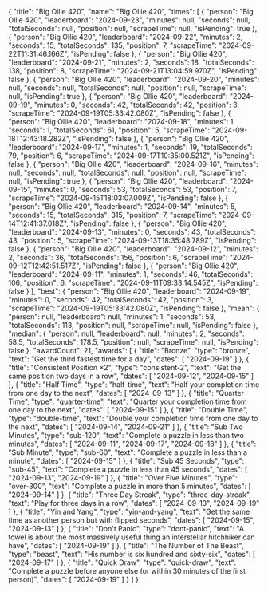 {
  "title": "Big Ollie 420",
  "name": "Big Ollie 420",
  "times": [
    {
      "person": "Big Ollie 420",
      "leaderboard": "2024-09-23",
      "minutes": null,
      "seconds": null,
      "totalSeconds": null,
      "position": null,
      "scrapeTime": null,
      "isPending": true
    },
    {
      "person": "Big Ollie 420",
      "leaderboard": "2024-09-22",
      "minutes": 2,
      "seconds": 15,
      "totalSeconds": 135,
      "position": 7,
      "scrapeTime": "2024-09-22T11:31:46.166Z",
      "isPending": false
    },
    {
      "person": "Big Ollie 420",
      "leaderboard": "2024-09-21",
      "minutes": 2,
      "seconds": 18,
      "totalSeconds": 138,
      "position": 8,
      "scrapeTime": "2024-09-21T13:04:59.970Z",
      "isPending": false
    },
    {
      "person": "Big Ollie 420",
      "leaderboard": "2024-09-20",
      "minutes": null,
      "seconds": null,
      "totalSeconds": null,
      "position": null,
      "scrapeTime": null,
      "isPending": true
    },
    {
      "person": "Big Ollie 420",
      "leaderboard": "2024-09-19",
      "minutes": 0,
      "seconds": 42,
      "totalSeconds": 42,
      "position": 3,
      "scrapeTime": "2024-09-19T05:33:42.080Z",
      "isPending": false
    },
    {
      "person": "Big Ollie 420",
      "leaderboard": "2024-09-18",
      "minutes": 1,
      "seconds": 1,
      "totalSeconds": 61,
      "position": 5,
      "scrapeTime": "2024-09-18T12:43:18.282Z",
      "isPending": false
    },
    {
      "person": "Big Ollie 420",
      "leaderboard": "2024-09-17",
      "minutes": 1,
      "seconds": 19,
      "totalSeconds": 79,
      "position": 6,
      "scrapeTime": "2024-09-17T10:35:00.521Z",
      "isPending": false
    },
    {
      "person": "Big Ollie 420",
      "leaderboard": "2024-09-16",
      "minutes": null,
      "seconds": null,
      "totalSeconds": null,
      "position": null,
      "scrapeTime": null,
      "isPending": true
    },
    {
      "person": "Big Ollie 420",
      "leaderboard": "2024-09-15",
      "minutes": 0,
      "seconds": 53,
      "totalSeconds": 53,
      "position": 7,
      "scrapeTime": "2024-09-15T18:03:07.009Z",
      "isPending": false
    },
    {
      "person": "Big Ollie 420",
      "leaderboard": "2024-09-14",
      "minutes": 5,
      "seconds": 15,
      "totalSeconds": 315,
      "position": 7,
      "scrapeTime": "2024-09-14T12:41:37.018Z",
      "isPending": false
    },
    {
      "person": "Big Ollie 420",
      "leaderboard": "2024-09-13",
      "minutes": 0,
      "seconds": 43,
      "totalSeconds": 43,
      "position": 5,
      "scrapeTime": "2024-09-13T18:35:48.789Z",
      "isPending": false
    },
    {
      "person": "Big Ollie 420",
      "leaderboard": "2024-09-12",
      "minutes": 2,
      "seconds": 36,
      "totalSeconds": 156,
      "position": 6,
      "scrapeTime": "2024-09-12T12:42:51.517Z",
      "isPending": false
    },
    {
      "person": "Big Ollie 420",
      "leaderboard": "2024-09-11",
      "minutes": 1,
      "seconds": 46,
      "totalSeconds": 106,
      "position": 6,
      "scrapeTime": "2024-09-11T09:33:14.545Z",
      "isPending": false
    }
  ],
  "best": {
    "person": "Big Ollie 420",
    "leaderboard": "2024-09-19",
    "minutes": 0,
    "seconds": 42,
    "totalSeconds": 42,
    "position": 3,
    "scrapeTime": "2024-09-19T05:33:42.080Z",
    "isPending": false
  },
  "mean": {
    "person": null,
    "leaderboard": null,
    "minutes": 1,
    "seconds": 53,
    "totalSeconds": 113,
    "position": null,
    "scrapeTime": null,
    "isPending": false
  },
  "median": {
    "person": null,
    "leaderboard": null,
    "minutes": 2,
    "seconds": 58.5,
    "totalSeconds": 178.5,
    "position": null,
    "scrapeTime": null,
    "isPending": false
  },
  "awardCount": 21,
  "awards": [
    {
      "title": "Bronze",
      "type": "bronze",
      "text": "Get the third fastest time for a day",
      "dates": [
        "2024-09-19"
      ]
    },
    {
      "title": "Consistent Position ×2",
      "type": "consistent-2",
      "text": "Get the same position two days in a row",
      "dates": [
        "2024-09-12",
        "2024-09-15"
      ]
    },
    {
      "title": "Half Time",
      "type": "half-time",
      "text": "Half your completion time from one day to the next",
      "dates": [
        "2024-09-13"
      ]
    },
    {
      "title": "Quarter Time",
      "type": "quarter-time",
      "text": "Quarter your completion time from one day to the next",
      "dates": [
        "2024-09-15"
      ]
    },
    {
      "title": "Double Time",
      "type": "double-time",
      "text": "Double your completion time from one day to the next",
      "dates": [
        "2024-09-14",
        "2024-09-21"
      ]
    },
    {
      "title": "Sub Two Minutes",
      "type": "sub-120",
      "text": "Complete a puzzle in less than two minutes",
      "dates": [
        "2024-09-11",
        "2024-09-17",
        "2024-09-18"
      ]
    },
    {
      "title": "Sub Minute",
      "type": "sub-60",
      "text": "Complete a puzzle in less than a minute",
      "dates": [
        "2024-09-15"
      ]
    },
    {
      "title": "Sub 45 Seconds",
      "type": "sub-45",
      "text": "Complete a puzzle in less than 45 seconds",
      "dates": [
        "2024-09-13",
        "2024-09-19"
      ]
    },
    {
      "title": "Over Five Minutes",
      "type": "over-300",
      "text": "Complete a puzzle in more than 5 minutes",
      "dates": [
        "2024-09-14"
      ]
    },
    {
      "title": "Three Day Streak",
      "type": "three-day-streak",
      "text": "Play for three days in a row",
      "dates": [
        "2024-09-13",
        "2024-09-19"
      ]
    },
    {
      "title": "Yin and Yang",
      "type": "yin-and-yang",
      "text": "Get the same time as another person but with flipped seconds",
      "dates": [
        "2024-09-15",
        "2024-09-13"
      ]
    },
    {
      "title": "Don't Panic",
      "type": "dont-panic",
      "text": "A towel is about the most massively useful thing an interstellar hitchhiker can have",
      "dates": [
        "2024-09-19"
      ]
    },
    {
      "title": "The Number of The Beast",
      "type": "beast",
      "text": "His number is six hundred and sixty-six",
      "dates": [
        "2024-09-17"
      ]
    },
    {
      "title": "Quick Draw",
      "type": "quick-draw",
      "text": "Complete a puzzle before anyone else (or within 30 minutes of the first person)",
      "dates": [
        "2024-09-19"
      ]
    }
  ]
}